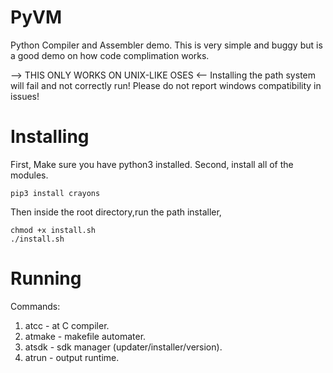 # PyVM
Python Compiler and Assembler demo.
This is very simple and buggy but is a good demo
on how code complimation works.

--> THIS ONLY WORKS ON UNIX-LIKE OSES <--
Installing the path system will fail and
not correctly run! Please do not report windows
compatibility in issues!

# Installing
First, Make sure you have python3 installed.
Second, install all of the modules.
```
pip3 install crayons
```
Then inside the root directory,run the path installer,
```
chmod +x install.sh
./install.sh
```
# Running
Commands:
1. atcc <source file>- at C compiler.
2. atmake <makefile>- makefile automater.
3. atsdk - sdk manager (updater/installer/version).
4. atrun <filename>- output runtime.

